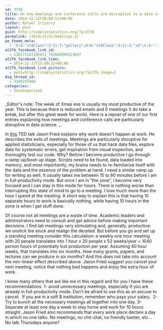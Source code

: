 ```yaml
---
id: 3738
title: On how meetings and conference calls are disruptive to a data scientist
date: 2014-12-22T10:00:51+00:00
author: Rafael Irizarry
layout: post
guid: http://simplystatistics.org/?p=3738
permalink: /2014/12/22/meetings-2/
pe_theme_meta:
  - 'O:8:"stdClass":2:{s:7:"gallery";O:8:"stdClass":3:{s:2:"id";s:2:"-1";s:5:"width";s:0:"";s:6:"height";s:0:"";}s:5:"video";O:8:"stdClass":1:{s:2:"id";s:2:"-1";}}'
al2fb_facebook_link_id:
  - 136171103105421_742660949123097
al2fb_facebook_link_time:
  - 2014-12-22T15:00:22+00:00
al2fb_facebook_link_picture:
  - post=http://simplystatistics.org/?al2fb_image=1
dsq_thread_id:
  - 3349257468
categories:
  - Uncategorized
---
```

_Editor's note: The week of Xmas eve is usually my most productive of the year. This is because there is reduced emails and 0 meetings (I do take a break, but after this great week for work). Here is a repost of one of our first entries explaining how meetings and conference calls are particularly disruptive in data science. _

In <a href="http://www.ted.com/talks/jason_fried_why_work_doesn_t_happen_at_work.html" target="_blank">this</a> TED talk Jason Fried explains why work doesn't happen at work. He describes the evils of meetings. Meetings are particularly disruptive for applied statisticians, especially for those of us that hack data files, explore data for systematic errors, get inspiration from visual inspection, and thoroughly test our code. Why? Before I become productive I go through a ramp-up/boot-up stage. Scripts need to be found, data loaded into memory, and most importantly, my brains needs to re-familiarize itself with the data and the essence of the problem at hand. I need a similar ramp up for writing as well. It usually takes me between 15 to 60 minutes before I am in full-productivity mode. But once I am in “the zone”, I become very focused and I can stay in this mode for hours. There is nothing worse than interrupting this state of mind to go to a meeting. I lose much more than the hour I spend at the meeting. A short way to explain this is that having 10 separate hours to work is basically nothing, while having 10 hours in the zone is when I get stuff done.

Of course not all meetings are a waste of time. Academic leaders and administrators need to consult and get advice before making important decisions. I find lab meetings very stimulating and, generally, productive: we unstick the stuck and realign the derailed. But before you go and set up a standing meeting consider this calculation: a weekly one hour meeting with 20 people translates into 1 hour x 20 people x 52 weeks/year = 1040 person hours of potentially lost production per year. Assuming 40 hour weeks, that translates into six months. How many grants, papers, and lectures can we produce in six months? And this does not take into account the non-linear effect described above. Jason Fried suggest you cancel your next meeting, notice that nothing bad happens and enjoy the extra hour of work.

I know many others that are like me in this regard and for you I have these recommendations: 1- avoid unnecessary meetings, especially if you are already in full-productivity mode. Don’t be afraid to use this as an excuse to cancel.  If you are in a soft $ institution, remember who pays your salary.  2- Try to bunch all the necessary meetings all together into one day. 3- Separate at least one day a week to stay home and work for 10 hours straight. Jason Fried also recommends that every work place declare a day in which no one talks. No meetings, no chit-chat, no friendly banter, etc… No talk Thursdays anyone?